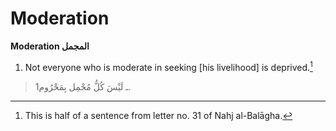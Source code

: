 Moderation
==========

**Moderation المجمل**

1. Not everyone who is moderate in seeking [his livelihood] is
deprived.[^1]

> 1ـ لَيْسَ كُلُّ مُجْمِل بِمَحْرُوم.

[^1]: This is half of a sentence from letter no. 31 of Nahj al-Balāgha.


